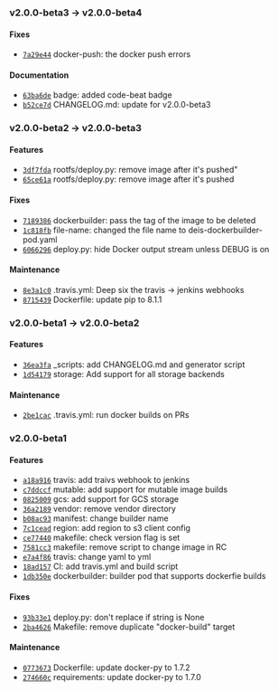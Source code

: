 ### v2.0.0-beta3 -> v2.0.0-beta4

#### Fixes

 - [`7a29e44`](https://github.com/deis/dockerbuilder/commit/7a29e44d44e12ae6543f0c69eac6121721ac8b01) docker-push: the docker push errors

#### Documentation

 - [`63ba6de`](https://github.com/deis/dockerbuilder/commit/63ba6de33d1cdde4f9d33b6af394b6480887053d) badge: added code-beat badge
 - [`b52ce7d`](https://github.com/deis/dockerbuilder/commit/b52ce7ddfb07811984a1db1ab558cfa62261c9b8) CHANGELOG.md: update for v2.0.0-beta3

### v2.0.0-beta2 -> v2.0.0-beta3

#### Features

 - [`3df7fda`](https://github.com/deis/dockerbuilder/commit/3df7fda820ea2b2d0a3d567565de7d2095f1025e) rootfs/deploy.py: remove image after it's pushed"
 - [`65ce61a`](https://github.com/deis/dockerbuilder/commit/65ce61a9a14a65457c504f7b51c8e67dc58bff80) rootfs/deploy.py: remove image after it's pushed

#### Fixes

 - [`7189386`](https://github.com/deis/dockerbuilder/commit/718938627f7436bd345a980b38536692ba74d3ff) dockerbuilder: pass the tag of the image to be deleted
 - [`1c818fb`](https://github.com/deis/dockerbuilder/commit/1c818fb159254d4a73fe92eaf08edf550543a8f1) file-name: changed the file name to deis-dockerbuilder-pod.yaml
 - [`6066296`](https://github.com/deis/dockerbuilder/commit/60662962262e9088ce6bf6697c9e89493076b8d1) deploy.py: hide Docker output stream unless DEBUG is on

#### Maintenance

 - [`8e3a1c0`](https://github.com/deis/dockerbuilder/commit/8e3a1c092d3c9c5e553e1c58fe15793dbca8536f) .travis.yml: Deep six the travis -> jenkins webhooks
 - [`8715439`](https://github.com/deis/dockerbuilder/commit/8715439f86aef82856f2ce30100f89593dc37d9b) Dockerfile: update pip to 8.1.1

### v2.0.0-beta1 -> v2.0.0-beta2

#### Features

 - [`36ea3fa`](https://github.com/deis/dockerbuilder/commit/36ea3fa8aa3f1eec31677304b2ef5caa800dcc8d) _scripts: add CHANGELOG.md and generator script
 - [`1d54179`](https://github.com/deis/dockerbuilder/commit/1d541794e8022acbac81dd37c94e10fbba412876) storage: Add support for all storage backends

#### Maintenance

 - [`2be1cac`](https://github.com/deis/dockerbuilder/commit/2be1cacfb7a0e5d4b87d55e8d9ce8966d4d4d81c) .travis.yml: run docker builds on PRs

### v2.0.0-beta1

#### Features

 - [`a18a916`](https://github.com/deis/dockerbuilder/commit/a18a9163d985934347b35504fa618b841b938bf3) travis: add traivs webhook to jenkins
 - [`c7ddccf`](https://github.com/deis/dockerbuilder/commit/c7ddccf3205e468d0ce3a881148dc9eb4b65e31b) mutable: add support for mutable image builds
 - [`0825009`](https://github.com/deis/dockerbuilder/commit/082500922b933a32c4174c4985f12e3e13ccba8a) gcs: add support for GCS storage
 - [`36a2189`](https://github.com/deis/dockerbuilder/commit/36a218979e609b5adfb55a6a99f9e2ab6c636ff4) vendor: remove vendor directory
 - [`b08ac93`](https://github.com/deis/dockerbuilder/commit/b08ac93844de77d132daafed87a0cecc9805e662) manifest: change builder name
 - [`7c1cead`](https://github.com/deis/dockerbuilder/commit/7c1cead1ab4e5ce18f39aa659280e9f9ecbf6908) region: add region to s3 client config
 - [`ce77440`](https://github.com/deis/dockerbuilder/commit/ce77440ddd6e62c2ce35804b461ca2998ae89b8c) makefile: check version flag is set
 - [`7581cc3`](https://github.com/deis/dockerbuilder/commit/7581cc340abea866eef5fd764102911e7ca2f481) makefile: remove script to change image in RC
 - [`e7a4f86`](https://github.com/deis/dockerbuilder/commit/e7a4f86f1a2fc24403264ffe536c8beae73abc59) travis: change yaml to yml
 - [`18ad157`](https://github.com/deis/dockerbuilder/commit/18ad1578cde336bf6b6cdb84537bec50fbf4400c) CI: add travis.yml and build script
 - [`1db350e`](https://github.com/deis/dockerbuilder/commit/1db350ea3de1a051be2af5045e57cc55038d93d2) dockerbuilder: builder pod that supports dockerfie builds

#### Fixes

 - [`93b33e1`](https://github.com/deis/dockerbuilder/commit/93b33e1637c52d925183fdf2d7009d4f8e3c3915) deploy.py: don't replace if string is None
 - [`2ba4626`](https://github.com/deis/dockerbuilder/commit/2ba4626188519bc8b9019a539348ba6c0cb81261) Makefile: remove duplicate "docker-build" target

#### Maintenance

 - [`0773673`](https://github.com/deis/dockerbuilder/commit/0773673ee5266fc4883497006c129f6645b71e2b) Dockerfile: update docker-py to 1.7.2
 - [`274660c`](https://github.com/deis/dockerbuilder/commit/274660ce6bfaf589adcd6350ce4db8b85a2de363) requirements: update docker-py to 1.7.0

